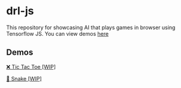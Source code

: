 # drl-js

This repository for showcasing AI that plays games in browser using Tensorflow JS. You can view demos [here](#demos)

## Demos
[❌ Tic Tac Toe [WIP]](./tic%20tac%20toe)

[🐍 Snake [WIP]](./snake)
